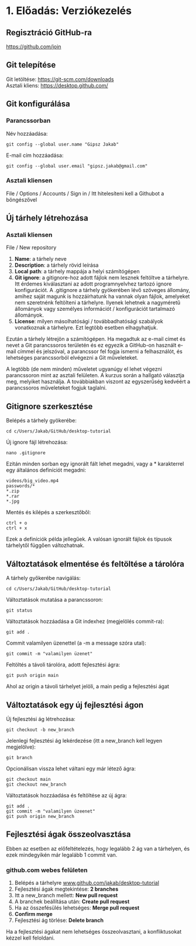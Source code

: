 # 1. Előadás: Verziókezelés
## Regisztráció GitHub-ra
https://github.com/join
## Git telepítése
Git letöltése: https://git-scm.com/downloads  
Asztali kliens: https://desktop.github.com/
## Git konfigurálása
### Parancssorban
Név hozzáadása:
```
git config --global user.name "Gipsz Jakab"
```
E-mail cím hozzáadása:
```
git config --global user.email "gipsz.jakab@gmail.com"
```
### Asztali kliensen
File / Options / Accounts / Sign in / Itt hitelesíteni kell a Githubot a böngészővel 
## Új tárhely létrehozása
### Asztali kliensen
File / New repository
1. **Name**: a tárhely neve
2. **Description**: a tárhely rövid leírása
3. **Local path**: a tárhely mappája a helyi számítógépen
4. **Git ignore**: a gitignore-hoz adott fájlok nem lesznek feltöltve a tárhelyre. Itt érdemes kiválasztani az adott programnyelvhez tartozó ignore konfigurációt. A .gitignore a tárhely gyökerében lévő szöveges állomány, amihez saját magunk is hozzáírhatunk ha vannak olyan fájlok, amelyeket nem szeretnénk feltölteni a tárhelyre. Ilyenek lehetnek a nagyméretű állományok vagy személyes információt / konfigurációt tartalmazó állományok.
5. **License**: milyen másolhatósági / továbbadhatósági szabályok vonatkoznak a tárhelyre. Ezt legtöbb esetben elhagyhatjuk.  

Ezután a tárhely létrejön a számítógépen. Ha megadtuk az e-mail címet és nevet a Git parancssoros területén és ez egyezik a GitHub-on használt e-mail címmel és jelszóval, a parancssor fel fogja ismerni a felhasználót, és lehetséges parancssorból elvégezni a Git műveleteket.  

A legtöbb (de nem minden) műveletet ugyanúgy el lehet végezni parancssoron mint az asztali felületen. A kurzus során a hallgató választja meg, melyiket használja. A továbbiakban viszont az egyszerűség kedvéért a parancssoros műveleteket fogjuk taglalni. 

## Gitignore szerkesztése
Belépés a tárhely gyökerébe:
```
cd c/Users/Jakab/GitHub/desktop-tutorial
```
Új ignore fájl létrehozása:
```
nano .gitignore
```
Ezitán minden sorban egy ignorált fált lehet megadni, vagy a * karakterrel egy általános definíciót megadni:
```
videos/big_video.mp4
passwords/*
*.zip
*.rar
*.jpg
```
Mentés és kilépés a szerkesztőből:
```
ctrl + o
ctrl + x
```
Ezek a definíciók példa jellegűek. A valósan ignorált fájlok és típusok tárhelytől függően változhatnak.

## Változtatások elmentése és feltöltése a tárolóra
A tárhely győkerébe navigálás:
```
cd c/Users/Jakab/GitHub/desktop-tutorial
```
Változtatások mutatása a parancssoron: 
```
git status
```
Változtatások hozzáadása a Git indexhez (megjelölés commit-ra):
```
git add .
```
Commit valamilyen üzenettel (a -m a message szóra utal):
```
git commit -m "valamilyen üzenet"
```
Feltöltés a távoli tárolóra, adott fejlesztési ágra:
```
git push origin main
```
Ahol az origin a távoli tárhelyet jelöli, a main pedig a fejlesztési ágat

## Változtatások egy új fejlesztési ágon
Új fejlesztési ág létrehozása: 
```
git checkout -b new_branch 
```
Jelenlegi fejlesztési ág lekérdezése (itt a new_branch kell legyen megjelölve):
```
git branch
```
Opcionálisan vissza lehet váltani egy már létező ágra: 
```
git checkout main
git checkout new_branch
```
Változtatások hozzáadása és feltöltése az új ágra:
```
git add .
git commit -m "valamilyen üzeenet"
git push origin new_branch
```

## Fejlesztési ágak összeolvasztása
Ebben az esetben az előfeltételezés, hogy legalább 2 ág van a tárhelyen, és ezek mindegyikén már legalább 1 commit van. 

### github.com webes felületen
1. Belépés a tárhelyre www.github.com/jakab/desktop-tutorial
2. Fejlesztési ágak megtekintése: **2 branches**
3. Itt a new_branch mellett: **New pull request**
4. A branchek beállítása után: **Create pull request**
5. Ha az összefésülés lehetséges: **Merge pull request**
6. **Confirm merge**
7. Fejlesztési ág törlése: **Delete branch** 

Ha a fejlesztési ágakat nem lehetséges összeolvasztani, a konfliktusokat kézzel kell feloldani.